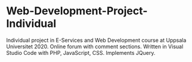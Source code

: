 # Web-Development-Project-Individual
Individual project in E-Services and Web Development course at Uppsala Universitet 2020. Online forum with comment sections. Written in Visual Studio Code with PHP, JavaScript, CSS. Implements JQuery.

